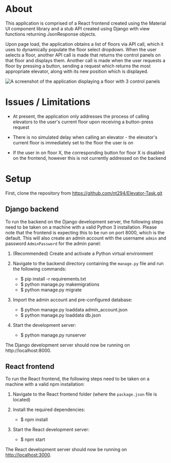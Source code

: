 # About

This application is comprised of a React frontend created using the Material UI component library and a stub API created using Django with view functions returning JsonResponse objects.

Upon page load, the application obtains a list of floors via API call, which it uses to dynamically populate the floor select dropdown. When the user selects a floor, another API call is made that returns the control panels on that floor and displays them. Another call is made when the user requests a floor by pressing a button, sending a request which returns the most appropriate elevator, along with its new position which is displayed.

![A screenshot of the application displaying a floor with 3 control panels](https://i.imgur.com/e9I0O4U.png)

# Issues / Limitations

* At present, the application only addresses the process of calling elevators to the user's current floor upon receiving a button-press request 

* There is no simulated delay when calling an elevator - the elevator's current floor is immediately set to the floor the user is on

* If the user in on floor X, the corresponding button for floor X is disabled on the frontend, however this is not currently addressed on the backend

# Setup

First, clone the repository from https://github.com/nt294/Elevator-Task.git

## Django backend

To run the backend on the Django development server, the following steps need to be taken on a machine with a valid Python 3 installation. Please note that the frontend is expecting this to be run on port 8000, which is the default. This will also create an admin account with the username `admin` and password `AdminPassword` for the admin panel:

1. (Recommended) Create and activate a Python virtual environment

2. Navigate to the backend directory containing the `manage.py` file and run the following commands:
   * $ pip install -r requirements.txt
   * $ python manage.py makemigrations
   * $ python manage.py migrate

3. Import the admin account and pre-configured database:
   * $ python manage.py loaddata admin_account.json
   * $ python manage.py loaddata db.json
 
4. Start the development server:
   * $ python manage.py runserver
  
The Django development server should now be running on http://localhost:8000.  

## React frontend

To run the React frontend, the following steps need to be taken on a machine with a valid npm installation:

1. Navigate to the React frontend folder (where the `package.json` file is located)

2. Install the required dependencies:
   * $ npm install

3. Start the React development server:
   * $ npm start

The React development server should now be running on [http://localhost:3000](http://localhost:3000).



